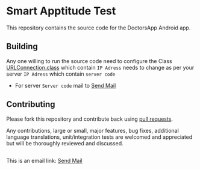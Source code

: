 # Smart Apptitude Test

This repository contains the source code for the DoctorsApp Android app.

## Building

Any one willing to run the source code need to configure the Class [URLConnection.class]() which contain `IP Adress` needs to change as per your server `IP Adress` which contain `server code `

* For server `Server code`  mail to <a href="mailto:gdeb089@gmail.com?Subject=DoctorApp%20PHP%20code">
Send Mail</a> 

   

## Contributing

Please fork this repository and contribute back using
[pull requests](https://github.com/gobinda99/SmartApptitudeTest/pulls).

Any contributions, large or small, major features, bug fixes, additional
language translations, unit/integration tests are welcomed and appreciated
but will be thoroughly reviewed and discussed.


## 

This is an email link:
<a href="mailto:gdeb089@gmail.com?Subject=Doctor%20App%20Report">
Send Mail</a> 